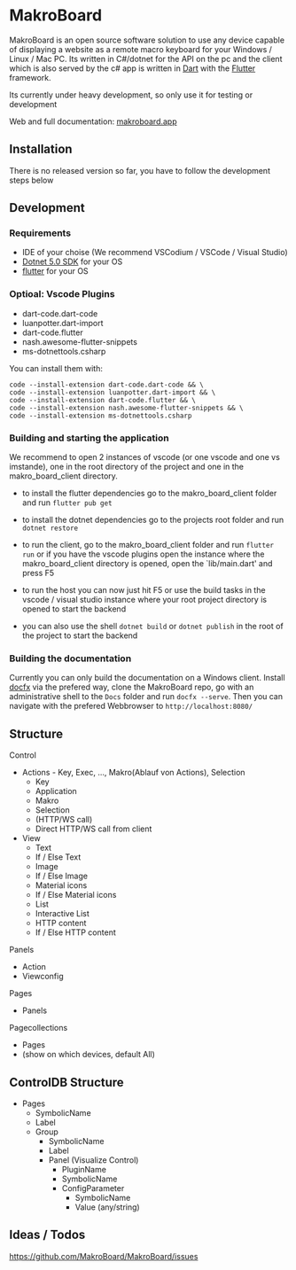 # MakroBoard

MakroBoard is an open source software solution to use any device capable of displaying a website as a remote macro keyboard for your Windows / Linux / Mac PC.
Its written in C#/dotnet for the API on the pc and the client which is also served by the c# app is written in [Dart](https://dart.dev) with the [Flutter](https://flutter.dev) framework.

Its currently under heavy development, so only use it for testing or development

Web and full documentation: [makroboard.app](https://makroboard.app)

## Installation

There is no released version so far, you have to follow the development steps below

## Development

### Requirements

- IDE of your choise (We recommend VSCodium / VSCode / Visual Studio)
- [Dotnet 5.0 SDK](https://dotnet.microsoft.com/download/dotnet/5.0) for your OS
- [flutter](https://flutter.dev/docs/get-started/install) for your OS

### Optioal: Vscode Plugins

- dart-code.dart-code
- luanpotter.dart-import
- dart-code.flutter
- nash.awesome-flutter-snippets
- ms-dotnettools.csharp

You can install them with:

    code --install-extension dart-code.dart-code && \
    code --install-extension luanpotter.dart-import && \
    code --install-extension dart-code.flutter && \
    code --install-extension nash.awesome-flutter-snippets && \
    code --install-extension ms-dotnettools.csharp

### Building and starting the application

We recommend to open 2 instances of vscode (or one vscode and one vs imstande), one in the root directory of the project and one in the makro_board_client directory.

- to install the flutter dependencies go to the makro_board_client folder and run `flutter pub get`
- to install the dotnet dependencies go to the projects root folder and run `dotnet restore`

- to run the client, go to the makro_board_client folder and run `flutter run` or if you have the vscode plugins open the instance where the makro_board_client directory is opened, open the `lib/main.dart' and press F5

- to run the host you can now just hit F5 or use the build tasks in the vscode / visual studio instance where your root project directory is opened to start the backend 
- you can also use the shell `dotnet build` or `dotnet publish` in the root of the project to start the backend

### Building the documentation

Currently you can only build the documentation on a Windows client. Install [docfx](https://dotnet.github.io/docfx/tutorial/docfx_getting_started.html#2-use-docfx-as-a-command-line-tool) via the prefered way, clone the MakroBoard repo, go with an administrative shell to the `Docs` folder and run `docfx --serve`. Then you can navigate with the prefered Webbrowser to `http://localhost:8080/`

## Structure

Control

- Actions - Key, Exec, ..., Makro(Ablauf von Actions), Selection
  - Key
  - Application
  - Makro
  - Selection
  - (HTTP/WS call)
  - Direct HTTP/WS call from client
- View
  - Text
  - If / Else Text
  - Image
  - If / Else Image
  - Material icons
  - If / Else Material icons
  - List
  - Interactive List
  - HTTP content
  - If / Else HTTP content

Panels

- Action
- Viewconfig

Pages

- Panels

Pagecollections

- Pages
- (show on which devices, default All)

## ControlDB Structure

- Pages
  - SymbolicName
  - Label
  * Group
    - SymbolicName
    - Label
    * Panel (Visualize Control)
      - PluginName
      - SymbolicName
      * ConfigParameter
        - SymbolicName
        - Value (any/string)

## Ideas / Todos

https://github.com/MakroBoard/MakroBoard/issues
